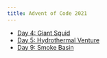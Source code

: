```yaml
---
title: Advent of Code 2021
---
```


* [Day 4: Giant Squid](day/4/)
* [Day 5: Hydrothermal Venture](day/5/)
* [Day 9: Smoke Basin](day/9/)